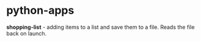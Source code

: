 # python-apps
<b>shopping-list</b> - adding items to a list and save them to a file. Reads the file back on launch.
